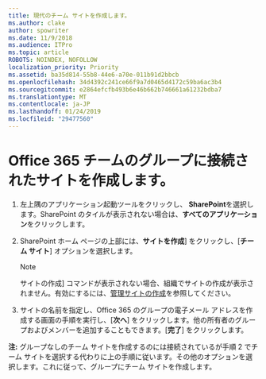 ```yaml
---
title: 現代のチーム サイトを作成します。
ms.author: clake
author: spowriter
ms.date: 11/9/2018
ms.audience: ITPro
ms.topic: article
ROBOTS: NOINDEX, NOFOLLOW
localization_priority: Priority
ms.assetid: ba35d814-55b8-44e6-a70e-011b91d2bbcb
ms.openlocfilehash: 34d4392c241ce66f9a7d0465d4172c59ba6ac3b4
ms.sourcegitcommit: e2864efcfb493b6e46b662b746661a61232bdba7
ms.translationtype: MT
ms.contentlocale: ja-JP
ms.lasthandoff: 01/24/2019
ms.locfileid: "29477560"
---
```

# <a name="create-an-office-365-group-connected-team-site"></a>Office 365 チームのグループに接続されたサイトを作成します。

1. 左上隅のアプリケーション起動ツールをクリックし、 **SharePoint**を選択します。SharePoint のタイルが表示されない場合は、**すべてのアプリケーション**をクリックします。
    
2. SharePoint ホーム ページの上部には、**サイトを作成**] をクリックし、[**チーム サイト**] オプションを選択します。 
    
    > [!NOTE]
    > サイトの作成] コマンドが表示されない場合、組織でサイトの作成が表示されません。有効にするには、[管理サイトの作成](https://go.microsoft.com/fwlink/?linkid=2009644)を参照してください。 
  
3. サイトの名前を指定し、Office 365 のグループの電子メール アドレスを作成する画面の手順を実行し、[**次へ**] をクリックします。他の所有者のグループおよびメンバーを追加することもできます。[**完了**] をクリックします。
  
 **注:** グループなしのチーム サイトを作成するのには接続されているが手順 2 でチーム サイトを選択する代わりに上の手順に従います。その他のオプションを選択します。これに従って、グループにチーム サイトを作成します。 
    

